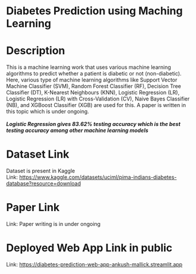 # Diabetes Prediction using Maching Learning
# Description
This is a machine learning work that uses various machine learning algorithms to predict whether a patient is diabetic or not (non-diabetic). Here, various type of machine learning algorithms like Support Vector Machine Classifier (SVM), Random Forest Classifier (RF), Decision Tree Classifier (DT), K-Nearest Neighbours (KNN), Logistic Regression (LR), Logistic Regression (LR) with Cross-Validation (CV), Naive Bayes Classifier (NB), and XGBoost Classifier (XGB) are used for this. A paper is written in this topic which is under ongoing.
<br>
<br>
__*Logistic Regression gives 83.62% testing accuracy which is the best  testing accuracy among other machine learning models*__
<br>
# Dataset Link
Dataset is present in Kaggle
<br>
Link: https://www.kaggle.com/datasets/uciml/pima-indians-diabetes-database?resource=download
<br>
# Paper Link
Link: Paper writing is in under ongoing
<br>
# Deployed Web App Link in public
Link: https://diabetes-prediction-web-app-ankush-mallick.streamlit.app